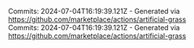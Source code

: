 Commits: 2024-07-04T16:19:39.121Z - Generated via https://github.com/marketplace/actions/artificial-grass
<br>
Commits: 2024-07-04T16:19:39.121Z - Generated via https://github.com/marketplace/actions/artificial-grass
<br>

